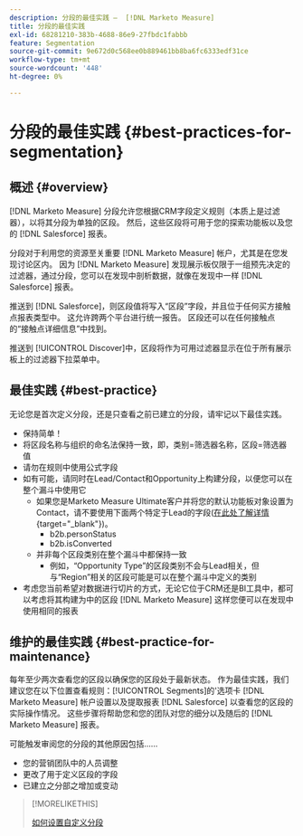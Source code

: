 ```yaml
---
description: 分段的最佳实践 —  [!DNL Marketo Measure]
title: 分段的最佳实践
exl-id: 68281210-383b-4688-86e9-27fbdc1fabbb
feature: Segmentation
source-git-commit: 9e672d0c568ee0b889461bb8ba6fc6333edf31ce
workflow-type: tm+mt
source-wordcount: '448'
ht-degree: 0%

---
```


# 分段的最佳实践 {#best-practices-for-segmentation}

## 概述 {#overview}

[!DNL Marketo Measure] 分段允许您根据CRM字段定义规则（本质上是过滤器），以将其分段为单独的区段。 然后，这些区段将可用于您的探索功能板以及您的 [!DNL Salesforce] 报表。

分段对于利用您的资源至关重要 [!DNL Marketo Measure] 帐户，尤其是在您发现讨论区内。 因为 [!DNL Marketo Measure] 发现展示板仅限于一组预先决定的过滤器，通过分段，您可以在发现中剖析数据，就像在发现中一样 [!DNL Salesforce] 报表。

推送到 [!DNL Salesforce]，则区段值将写入“区段”字段，并且位于任何买方接触点报表类型中。 这允许跨两个平台进行统一报告。 区段还可以在任何接触点的“接触点详细信息”中找到。

推送到 [!UICONTROL Discover]中，区段将作为可用过滤器显示在位于所有展示板上的过滤器下拉菜单中。

## 最佳实践 {#best-practice}

无论您是首次定义分段，还是只查看之前已建立的分段，请牢记以下最佳实践。

* 保持简单！
* 将区段名称与组织的命名法保持一致，即，类别=筛选器名称，区段=筛选器值
* 请勿在规则中使用公式字段
* 如有可能，请同时在Lead/Contact和Opportunity上构建分段，以便您可以在整个漏斗中使用它
   * 如果您是Marketo Measure Ultimate客户并将您的默认功能板对象设置为Contact，请不要使用下面两个特定于Lead的字段([在此处了解详情](/help/marketo-measure-ultimate/data-integrity-requirement.md){target="_blank"})。
      * b2b.personStatus
      * b2b.isConverted
   * 并非每个区段类别在整个漏斗中都保持一致
      * 例如，“Opportunity Type”的区段类别不会与Lead相关，但与“Region”相关的区段可能是可以在整个漏斗中定义的类别
* 考虑您当前希望对数据进行切片的方式，无论它位于CRM还是BI工具中，都可以考虑将其构建为中的区段 [!DNL Marketo Measure] 这样您便可以在发现中使用相同的报表

## 维护的最佳实践 {#best-practice-for-maintenance}

每年至少两次查看您的区段以确保您的区段处于最新状态。 作为最佳实践，我们建议您在以下位置查看规则：[!UICONTROL Segments]的&#39;选项卡 [!DNL Marketo Measure] 帐户设置以及提取报表 [!DNL Salesforce] 以查看您的区段的实际操作情况。 这些步骤将帮助您和您的团队对您的细分以及随后的 [!DNL Marketo Measure] 报表。

可能触发审阅您的分段的其他原因包括……

* 您的营销团队中的人员调整
* 更改了用于定义区段的字段
* 已建立之分部之增加或变动

>[!MORELIKETHIS]
>
>[如何设置自定义分段](/help/advanced-marketo-measure-features/segmentation/custom-segmentation.md)
